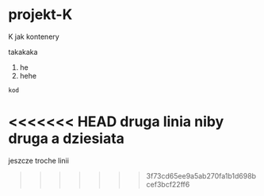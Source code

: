 # projekt-K
K jak kontenery

takakaka
1. he
2. hehe
```
kod
```
<<<<<<< HEAD
druga linia
niby druga a dziesiata
=======
jeszcze troche linii
>>>>>>> 3f73cd65ee9a5ab270fa1b1d698bcef3bcf22ff6
